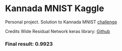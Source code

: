 # Kannada MNIST Kaggle
 Personal project. Solution to Kannada MNIST [challenge](https://www.kaggle.com/c/Kannada-MNIST/overview)
 
 Credits Wide Residual Network keras library: [Github](https://github.com/EricAlcaide/keras-wrn)
 
 ### Final result: 0.9923
